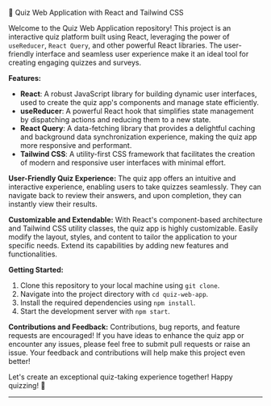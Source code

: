 
🧠 Quiz Web Application with React and Tailwind CSS

Welcome to the Quiz Web Application repository! This project is an interactive quiz platform built using React, leveraging the power of `useReducer`, `React Query`, and other powerful React libraries. The user-friendly interface and seamless user experience make it an ideal tool for creating engaging quizzes and surveys.

**Features:**
- **React**: A robust JavaScript library for building dynamic user interfaces, used to create the quiz app's components and manage state efficiently.
- **useReducer**: A powerful React hook that simplifies state management by dispatching actions and reducing them to a new state.
- **React Query**: A data-fetching library that provides a delightful caching and background data synchronization experience, making the quiz app more responsive and performant.
- **Tailwind CSS**: A utility-first CSS framework that facilitates the creation of modern and responsive user interfaces with minimal effort.

**User-Friendly Quiz Experience:**
The quiz app offers an intuitive and interactive experience, enabling users to take quizzes seamlessly. They can navigate back to review their answers, and upon completion, they can instantly view their results.

**Customizable and Extendable:**
With React's component-based architecture and Tailwind CSS utility classes, the quiz app is highly customizable. Easily modify the layout, styles, and content to tailor the application to your specific needs. Extend its capabilities by adding new features and functionalities.

**Getting Started:**
1. Clone this repository to your local machine using `git clone`.
2. Navigate into the project directory with `cd quiz-web-app`.
3. Install the required dependencies using `npm install`.
4. Start the development server with `npm start`.

**Contributions and Feedback:**
Contributions, bug reports, and feature requests are encouraged! If you have ideas to enhance the quiz app or encounter any issues, please feel free to submit pull requests or raise an issue. Your feedback and contributions will help make this project even better!

Let's create an exceptional quiz-taking experience together! Happy quizzing! 🚀

---


